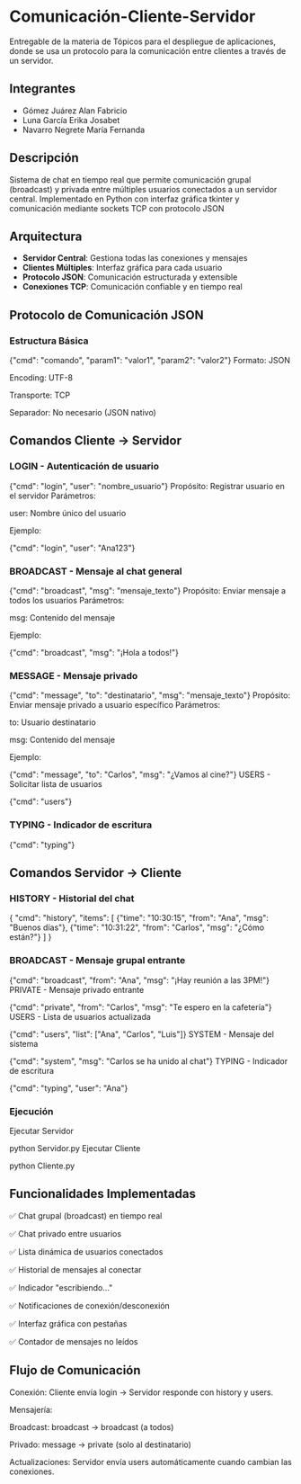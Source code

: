 # Comunicación-Cliente-Servidor
Entregable de la materia de Tópicos para el despliegue de aplicaciones, donde se usa un protocolo para la comunicación entre clientes a través de un servidor.
## Integrantes
- Gómez Juárez Alan Fabricio  
- Luna García Erika Josabet  
- Navarro Negrete María Fernanda  
## Descripción
Sistema de chat en tiempo real que permite comunicación grupal (broadcast) y privada entre múltiples usuarios conectados a un servidor central. Implementado en Python con interfaz gráfica tkinter y comunicación mediante sockets TCP con protocolo JSON

## Arquitectura
- **Servidor Central**: Gestiona todas las conexiones y mensajes  
- **Clientes Múltiples**: Interfaz gráfica para cada usuario  
- **Protocolo JSON**: Comunicación estructurada y extensible  
- **Conexiones TCP**: Comunicación confiable y en tiempo real  

## Protocolo de Comunicación JSON

### Estructura Básica
{"cmd": "comando", "param1": "valor1", "param2": "valor2"}
Formato: JSON

Encoding: UTF-8

Transporte: TCP

Separador: No necesario (JSON nativo)

## Comandos Cliente → Servidor
### LOGIN - Autenticación de usuario

{"cmd": "login", "user": "nombre_usuario"}
Propósito: Registrar usuario en el servidor
Parámetros:

user: Nombre único del usuario

Ejemplo:

{"cmd": "login", "user": "Ana123"}
### BROADCAST - Mensaje al chat general

{"cmd": "broadcast", "msg": "mensaje_texto"}
Propósito: Enviar mensaje a todos los usuarios
Parámetros:

msg: Contenido del mensaje

Ejemplo:

{"cmd": "broadcast", "msg": "¡Hola a todos!"}
### MESSAGE - Mensaje privado

{"cmd": "message", "to": "destinatario", "msg": "mensaje_texto"}
Propósito: Enviar mensaje privado a usuario específico
Parámetros:

to: Usuario destinatario

msg: Contenido del mensaje

Ejemplo:

{"cmd": "message", "to": "Carlos", "msg": "¿Vamos al cine?"}
USERS - Solicitar lista de usuarios

{"cmd": "users"}
### TYPING - Indicador de escritura

{"cmd": "typing"}
## Comandos Servidor → Cliente
### HISTORY - Historial del chat

{
  "cmd": "history",
  "items": [
    {"time": "10:30:15", "from": "Ana", "msg": "Buenos días"},
    {"time": "10:31:22", "from": "Carlos", "msg": "¿Cómo están?"}
  ]
}
### BROADCAST - Mensaje grupal entrante

{"cmd": "broadcast", "from": "Ana", "msg": "¡Hay reunión a las 3PM!"}
PRIVATE - Mensaje privado entrante

{"cmd": "private", "from": "Carlos", "msg": "Te espero en la cafetería"}
USERS - Lista de usuarios actualizada

{"cmd": "users", "list": ["Ana", "Carlos", "Luis"]}
SYSTEM - Mensaje del sistema

{"cmd": "system", "msg": "Carlos se ha unido al chat"}
TYPING - Indicador de escritura

{"cmd": "typing", "user": "Ana"}
### Ejecución

Ejecutar Servidor

python Servidor.py
Ejecutar Cliente

python Cliente.py
## Funcionalidades Implementadas
✅ Chat grupal (broadcast) en tiempo real

✅ Chat privado entre usuarios

✅ Lista dinámica de usuarios conectados

✅ Historial de mensajes al conectar

✅ Indicador "escribiendo..."

✅ Notificaciones de conexión/desconexión

✅ Interfaz gráfica con pestañas

✅ Contador de mensajes no leídos

## Flujo de Comunicación
Conexión: Cliente envía login → Servidor responde con history y users.

Mensajería:

Broadcast: broadcast → broadcast (a todos)

Privado: message → private (solo al destinatario)

Actualizaciones: Servidor envía users automáticamente cuando cambian las conexiones.
